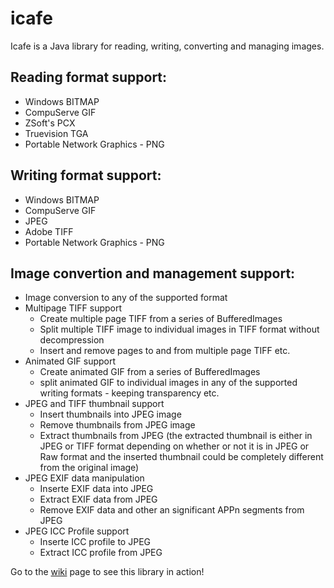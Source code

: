 icafe
=====

Icafe is a Java library for reading, writing, converting and managing images.

Reading format support:
----------------------
- Windows BITMAP
- CompuServe GIF
- ZSoft's PCX
- Truevision TGA
- Portable Network Graphics - PNG

Writing format support:
-----------------------
- Windows BITMAP
- CompuServe GIF
- JPEG
- Adobe TIFF
- Portable Network Graphics - PNG

Image convertion and management support:
----------------------------------------
- Image conversion to any of the supported format
- Multipage TIFF support
  * Create multiple page TIFF from a series of BufferedImages
  * Split multiple TIFF image to individual images in TIFF format without decompression
  * Insert and remove pages to and from multiple page TIFF etc.
- Animated GIF support
  * Create animated GIF from a series of BufferedImages
  * split animated GIF to individual images in any of the supported writing formats - keeping transparency etc.
- JPEG and TIFF thumbnail support
   * Insert thumbnails into JPEG image
   * Remove thumbnails from JPEG image
   * Extract thumbnails from JPEG (the extracted thumbnail is either in JPEG or TIFF format depending on whether or not it is in JPEG or Raw format and the inserted thumbnail could be completely different from the original image)
- JPEG EXIF data manipulation
   * Inserte EXIF data into JPEG
   * Extract EXIF data from JPEG
   * Remove EXIF data and other an significant APPn segments from JPEG
- JPEG ICC Profile support
   * Inserte ICC profile to JPEG
   * Extract ICC profile from JPEG

Go to the [wiki] page to see this library in action!

[wiki]:https://github.com/dragon66/icafe/wiki
